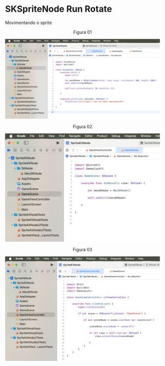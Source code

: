 # SKSpriteNode Run Rotate

Movimentando o sprite

<div align="center">
Figura 01
</div>

![](Imagens/SpriteNode-RunRotate-Img01.png)

<div align="center">
Figura 02
</div>

![](Imagens/SpriteNode-Run-Img02.png)

<div align="center">
Figura 03
</div>

![](Imagens/SpriteNode-Run-Img03.png)